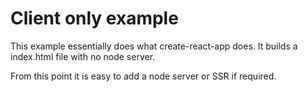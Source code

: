 # Client only example
This example essentially does what create-react-app does. It builds a index.html file with no node server.

From this point it is easy to add a node server or SSR if required.

